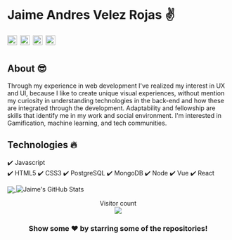  # Jaime Andres Velez Rojas :v:
 <a href="https://linkedin.com/in/jaime-andres-velez-rojas/">
  <img align="left" alt="Jaime's Linkdein" style="margin-right:0.5em" width="22px" src="https://cdn.jsdelivr.net/npm/simple-icons@v3/icons/linkedin.svg" />
</a>
 <a href="https://twitter.com/jaimeandresvel7">
  <img align="left" alt="Jaime's Twitter" style="margin-right:0.5em" width="22px"src="https://cdn.jsdelivr.net/npm/simple-icons@v3/icons/twitter.svg" />
</a>

<a href="https://github.com/jhudaz">
  <img align="left" alt="Jaime's Github" style="margin-right:0.5em" width="22px" src="https://cdn.jsdelivr.net/npm/simple-icons@v3/icons/github.svg" />
</a>
<a href="https://www.instagram.com/jandresvr92">
  <img align="left" alt="Jaime's Instagram"  width="22px" src="https://cdn.jsdelivr.net/npm/simple-icons@v3/icons/instagram.svg" />
</a>
<br/>
<br/>


## About :sunglasses:
Through my experience in web development I've realized my interest in UX and UI, because I like to create unique visual experiences, without mention my curiosity in understanding technologies in the back-end and how these are integrated through the development. Adaptability and fellowship are skills that identify me in my work and social environment.
I'm interested in Gamification, machine learning, and tech communities. 



## Technologies :fire:
:heavy_check_mark: Javascript
<br/>
:heavy_check_mark: HTML5 
:heavy_check_mark: CSS3
:heavy_check_mark: PostgreSQL
:heavy_check_mark: MongoDB
:heavy_check_mark: Node
:heavy_check_mark: Vue
:heavy_check_mark: React



<a href="https://github.com/ashwanisng">
  <img align="center" src="https://github-readme-stats.vercel.app/api/top-langs/?username=jhudaz&theme=highcontrast&hide=glsl,python" />
</a>

<img src="https://github-readme-stats.vercel.app/api?username=jhudaz&&show_icons=true&theme=highcontrast&line_height=27&v=5" alt="Jaime's GitHub Stats" />




<p align="center"> 
  Visitor count<br>
  <img src="https://profile-counter.glitch.me/jhudaz/count.svg" />
</p>


<div align="center">

### Show some ❤️ by starring some of the repositories!

</div>

<!--
**jhudaz/jhudaz** is a ✨ _special_ ✨ repository because its `README.md` (this file) appears on your GitHub profile.

Here are some ideas to get you started:

- 🔭 I’m currently working on ...
- 🌱 I’m currently learning ...
- 👯 I’m looking to collaborate on ...
- 🤔 I’m looking for help with ...
- 💬 Ask me about ...
- 📫 How to reach me: ...
- 😄 Pronouns: ...
- ⚡ Fun fact: ...
-->
